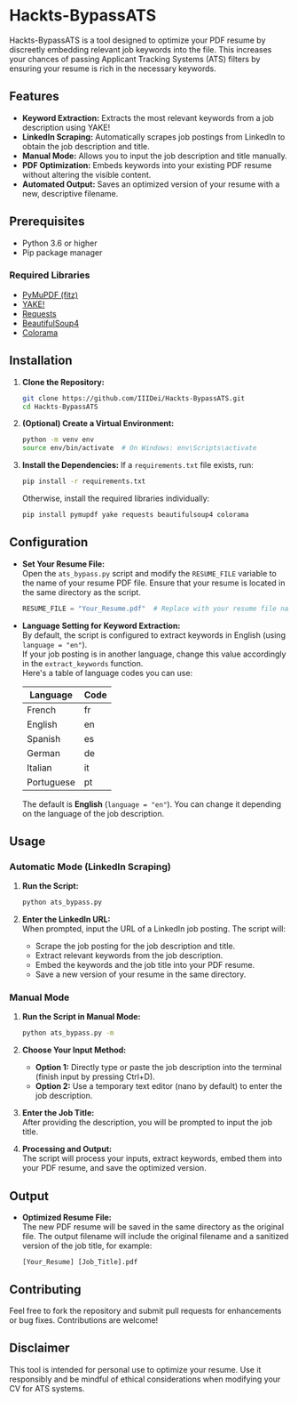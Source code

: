# Hackts-BypassATS

Hackts-BypassATS is a tool designed to optimize your PDF resume by discreetly embedding relevant job keywords into the file. This increases your chances of passing Applicant Tracking Systems (ATS) filters by ensuring your resume is rich in the necessary keywords.

## Features

- **Keyword Extraction:** Extracts the most relevant keywords from a job description using YAKE!
- **LinkedIn Scraping:** Automatically scrapes job postings from LinkedIn to obtain the job description and title.
- **Manual Mode:** Allows you to input the job description and title manually.
- **PDF Optimization:** Embeds keywords into your existing PDF resume without altering the visible content.
- **Automated Output:** Saves an optimized version of your resume with a new, descriptive filename.

## Prerequisites

- Python 3.6 or higher
- Pip package manager

### Required Libraries

- [PyMuPDF (fitz)](https://pymupdf.readthedocs.io/)
- [YAKE!](https://github.com/LIAAD/yake)
- [Requests](https://docs.python-requests.org/)
- [BeautifulSoup4](https://www.crummy.com/software/BeautifulSoup/)
- [Colorama](https://pypi.org/project/colorama/)

## Installation

1. **Clone the Repository:**
   ```bash
   git clone https://github.com/IIIDei/Hackts-BypassATS.git
   cd Hackts-BypassATS
   ```

2. **(Optional) Create a Virtual Environment:**
   ```bash
   python -m venv env
   source env/bin/activate  # On Windows: env\Scripts\activate
   ```

3. **Install the Dependencies:**
   If a `requirements.txt` file exists, run:
   ```bash
   pip install -r requirements.txt
   ```
   Otherwise, install the required libraries individually:
   ```bash
   pip install pymupdf yake requests beautifulsoup4 colorama
   ```

## Configuration

- **Set Your Resume File:**  
  Open the `ats_bypass.py` script and modify the `RESUME_FILE` variable to the name of your resume PDF file. Ensure that your resume is located in the same directory as the script.
  ```python
  RESUME_FILE = "Your_Resume.pdf"  # Replace with your resume file name
  ```

- **Language Setting for Keyword Extraction:**  
  By default, the script is configured to extract keywords in English (using `language = "en"`).  
  If your job posting is in another language, change this value accordingly in the `extract_keywords` function.  
  Here's a table of language codes you can use:

  | Language | Code |
  |----------|------|
  | French   | fr   |
  | English  | en   |
  | Spanish  | es   |
  | German   | de   |
  | Italian  | it   |
  | Portuguese | pt  |

  The default is **English** (`language = "en"`). You can change it depending on the language of the job description.

## Usage

### Automatic Mode (LinkedIn Scraping)

1. **Run the Script:**
   ```bash
   python ats_bypass.py
   ```

2. **Enter the LinkedIn URL:**  
   When prompted, input the URL of a LinkedIn job posting. The script will:
   - Scrape the job posting for the job description and title.
   - Extract relevant keywords from the job description.
   - Embed the keywords and the job title into your PDF resume.
   - Save a new version of your resume in the same directory.

### Manual Mode

1. **Run the Script in Manual Mode:**
   ```bash
   python ats_bypass.py -m
   ```

2. **Choose Your Input Method:**  
   - **Option 1:** Directly type or paste the job description into the terminal (finish input by pressing Ctrl+D).
   - **Option 2:** Use a temporary text editor (nano by default) to enter the job description.

3. **Enter the Job Title:**  
   After providing the description, you will be prompted to input the job title.

4. **Processing and Output:**  
   The script will process your inputs, extract keywords, embed them into your PDF resume, and save the optimized version.

## Output

- **Optimized Resume File:**  
  The new PDF resume will be saved in the same directory as the original file. The output filename will include the original filename and a sanitized version of the job title, for example:
  ```
  [Your_Resume] [Job_Title].pdf
  ```

## Contributing

Feel free to fork the repository and submit pull requests for enhancements or bug fixes. Contributions are welcome!

## Disclaimer

This tool is intended for personal use to optimize your resume. Use it responsibly and be mindful of ethical considerations when modifying your CV for ATS systems.
